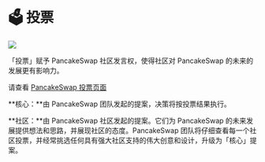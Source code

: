 # 🗳 投票



![](https://gblobscdn.gitbook.com/assets%2F-MHREX7DHcljbY5IkjgJ%2F-MbAJ7hjqYMgdRh4iL8N%2F-MbAJEQBo-wvFjR3ufEo%2Fdocs%20masthead%20\(1\).png?alt=media\&token=649c51f4-a67f-4782-a562-c372b4149918)

「投票」赋予 PancakeSwap 社区发言权，使得社区对 PancakeSwap 的未来的发展更有影响力。

请查看 [PancakeSwap 投票页面](https://pancakeswap.finance/voting)

**核心：**由 PancakeSwap 团队发起的提案，决策将按投票结果执行。

**社区：**由 PancakeSwap 社区发起的提案。它们为 PancakeSwap 的未来发展提供想法和思路，并展现社区的态度。PancakeSwap 团队将仔细查看每一个社区投票，并经常挑选任何具有强大社区支持的伟大创意和设计，升级为「核心」提案。
